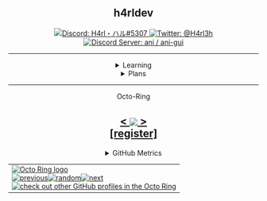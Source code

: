 <!---
h4rldev/h4rldev is a ✨ special ✨ repository because its `README.md` (this file) appears on your GitHub profile.
You can click the Preview link to take a look at your changes.
--->

<h2 align="center"> h4rldev</h2>

<p align="center">
    <a href="https://paste.gg/p/anonymous/542110b9ccda418689dd5030c04c2586/files/08ce1791991545649ab17ed728ff9d00/raw">
        <img src="https://img.shields.io/badge/Discord-H4rl・ハル%235307-darkgrey?style=for-the-badge"
        alt="Discord: H4rl・ハル#5307">
    </a>
    <a href="https://twitter.com/h4rl3h">
        <img src="https://img.shields.io/badge/Twitter-%40H4rl3h-blue?style=for-the-badge"
        alt="Twitter: @H4rl3h"/>
    </a>
    <br>
    <a href="https://discord.gg/bMWgD85MJ6">
        <img src="https://img.shields.io/badge/Discord%20Server-ani%20%2F%20ani--gui-darkgrey?style=for-the-badge"
        alt="Discord Server: ani / ani-gui">
    </a>
</p>

<hr>

<details align="center">
<summary align="center">Learning</summary>
    <a href="https://www.rust-lang.org/">
        <img src="https://skillicons.dev/icons?i=rust" alt="rust">
    </a>
    <a href="https://www.python.org/">
        <img src="https://skillicons.dev/icons?i=py" alt="Python">
    </a>
</details>

<details align="center">
<summary align="center">Plans</summary>
    <a href="https://en.wikipedia.org/wiki/C_Sharp_(programming_language)">
        <img src="https://skillicons.dev/icons?i=cs" alt="C#">
    </a>
    <a href="https://www.cplusplus.com/">
        <img src="https://skillicons.dev/icons?i=cpp"
        alt="C++">
    </a>
    <a href="https://developer.mozilla.org/en-US/docs/Web/Javascript">
        <img src="https://skillicons.dev/icons?i=js" alt="Javascript">
    </a>
    <a href="https://java.com">
        <img src="https://skillicons.dev/icons?i=java" alt="Java">
    </a>
</details>

<hr>

<p align="center">Octo-Ring</a>
<h2 align="center">
    <a href="https://octo-ring.com/p/h4rldev/prev">
        <
    </a>
    <a href="https://octo-ring.com/">
        <img align="center" src="https://media.discordapp.net/attachments/856404208445292545/995328704580431962/octa.png"
        height="150px">
    </a>
    <a href="https://octo-ring.com/p/h4rldev/next">
        >
    </a>
    <br>
    <a href="https://octo-ring/register">
           [register]
    </a>
</h2>

<details align="center">
<summary align="center">GitHub Metrics</summary>
<img src= "./github-metrics.svg">
</details>


<table><tbody><tr><td><a href="https://octo-ring.com/"><img src="https://octo-ring.com/static/img/widget/top.png" width="99%" alt="Octo Ring logo" align="top"></a><br><a href="https://octo-ring.com/p/Intancote/prev"><img src="https://octo-ring.com/static/img/widget/prev.png" width="33%" alt="previous" align="top" title="previous profile"></a><a href="https://octo-ring.com/p/Intancote/random"><img src="https://octo-ring.com/static/img/widget/random.png" width="33%" alt="random" align="top" title="random profile"></a><a href="https://octo-ring.com/p/Intancote/next"><img src="https://octo-ring.com/static/img/widget/next.png" width="33%" alt="next" align="top" title="next profile"></a><br><a href="https://octo-ring.com/"><img src="https://octo-ring.com/static/img/widget/bottom.png" width="99%" alt="check out other GitHub profiles in the Octo Ring" align="top"></a></td></tr></tbody></table>
